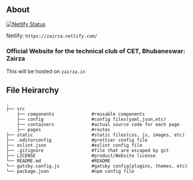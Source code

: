 ## About

[![Netlify Status](https://api.netlify.com/api/v1/badges/7e3456d2-905d-4146-a3cd-1fef5395407e/deploy-status)](https://app.netlify.com/sites/zairza/deploys)

Netlify: `https://zairza.netlify.com/`

### Official Website for the technical club of CET, Bhubaneswar: Zairza

This will be hosted on `zairza.in`


## File Heirarchy

```
.
├── src     
    ├── components              #reusable components
    ├── config                  #config files(yaml,json,etc)
    ├── containers              #actual source code for each page
    ├── pages                   #routes
├── static                      #static files(css, js, images, etc)                    
├── .editorconfig               #prettier config file                     
├── eslint.json                 #eslint config file                  
├── .gitignore                  #file that are escaped by git                   
├── LICENSE                     #product/Website license
└── README.md                   #README
└── gatsby.config.js            #gatsby config(plugins, themes, etc)
└── package.json                #npm config file
```